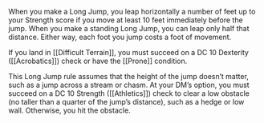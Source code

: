 When you make a Long Jump, you leap horizontally a number of feet up to your Strength score if you move at least 10 feet immediately before the jump. When you make a standing Long Jump, you can leap only half that distance. Either way, each foot you jump costs a foot of movement.

If you land in [[Difficult Terrain]], you must succeed on a DC 10 Dexterity ([[Acrobatics]]) check or have the [[Prone]] condition.

This Long Jump rule assumes that the height of the jump doesn’t matter, such as a jump across a stream or chasm. At your DM’s option, you must succeed on a DC 10 Strength ([[Athletics]]) check to clear a low obstacle (no taller than a quarter of the jump’s distance), such as a hedge or low wall. Otherwise, you hit the obstacle.